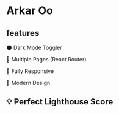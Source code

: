 # Arkar Oo

## features

🌑 Dark Mode Toggler

📖 Multiple Pages (React Router)

📱 Fully Responsive

🎨 Modern Design

## 💡 Perfect Lighthouse Score

